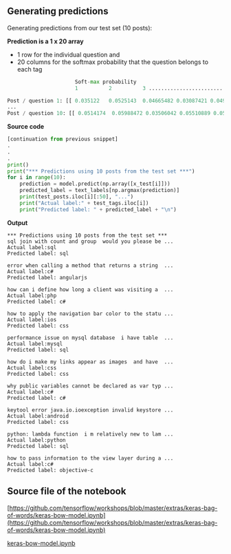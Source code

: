 ## Generating predictions
		
Generating predictions from our test set (10 posts):

**Prediction is a 1 x 20 array**

- 1 row for the individual question and 
- 20 columns for the softmax probability that the question belongs to each tag

```python
                      Soft-max probability 
                      1          2          3 ............................................................................................................17         18         19         20

Post / question 1: [[ 0.035122   0.0525143  0.04665482 0.03087421 0.04945755 0.04454953  0.05538891 0.04946503 0.05209111 0.04382939 0.06006313 0.03791315 0.04654749 0.0567143  0.0612176  0.04509009 0.04057882 0.05607563 0.04742542 0.08842764 ]]
...
Post / question 10: [[ 0.0514174  0.05988472 0.03506042 0.05510889 0.057019   0.07015759 0.03882108 0.04200881 0.05806141 0.04159576 0.03317482 0.06504709 0.03825157 0.0375072  0.05470523 0.04853171 0.0327369  0.05431218 0.05853014 0.06806804 ]]
```

**Source code**

```python
[continuation from previous snippet]
.
.
.
print()
print("*** Predictions using 10 posts from the test set ***")
for i in range(10):
    prediction = model.predict(np.array([x_test[i]]))
    predicted_label = text_labels[np.argmax(prediction)]
    print(test_posts.iloc[i][:50], "...")
    print("Actual label:" + test_tags.iloc[i])
    print("Predicted label: " + predicted_label + "\n")
```

**Output**
```text
*** Predictions using 10 posts from the test set ***
sql join with count and group  would you please be ...
Actual label:sql
Predicted label: sql

error when calling a method that returns a string  ...
Actual label:c#
Predicted label: angularjs

how can i define how long a client was visiting a  ...
Actual label:php
Predicted label: c#

how to apply the navigation bar color to the statu ...
Actual label:ios
Predicted label: css

performance issue on mysql database  i have table  ...
Actual label:mysql
Predicted label: sql

how do i make my links appear as images  and have  ...
Actual label:css
Predicted label: css

why public variables cannot be declared as var typ ...
Actual label:c#
Predicted label: c#

keytool error java.io.ioexception invalid keystore ...
Actual label:android
Predicted label: css

python: lambda function  i m relatively new to lam ...
Actual label:python
Predicted label: sql

how to pass information to the view layer during a ...
Actual label:c#
Predicted label: objective-c
```

## Source file of the notebook

[https://github.com/tensorflow/workshops/blob/master/extras/keras-bag-of-words/keras-bow-model.ipynb](https://github.com/tensorflow/workshops/blob/master/extras/keras-bag-of-words/keras-bow-model.ipynb)

[keras-bow-model.ipynb](./data-scripts-notebooks/keras-bow-model.ipynb)